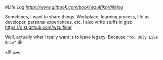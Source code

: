 #Life Log
*https://www.gitbook.com/book/wzulfikar/lifelog*

Sometimes, I want to share things. Workplace, learning process, life as developer, personal experiences, etc. I also write stuffs in gist: https://gist.github.com/wzulfikar

Well, actually what I really want is to leave legacy. Because `“You Only Live Once”` 😁

بسم الله